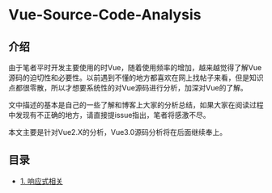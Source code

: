 # Vue-Source-Code-Analysis

## 介绍

由于笔者平时开发主要使用的时Vue，随着使用频率的增加，越来越觉得了解Vue源码的迫切性和必要性。以前遇到不懂的地方都喜欢在网上找帖子来看，但是知识点都很零散，所以才想要系统性的对Vue源码进行分析，加深对Vue的了解。

文中描述的基本是自己的一些了解和博客上大家的分析总结，如果大家在阅读过程中发现有不正确的地方，请直接提issue指出，笔者将感激不尽。

本文主要是针对Vue2.X的分析，Vue3.0源码分析将在后面继续奉上。

## 目录

- [1. 响应式相关](https://github.com/Jessica-Jiang-92/Vue-Source-Code-Analysis/blob/main/1.%E5%93%8D%E5%BA%94%E5%BC%8F%E7%9B%B8%E5%85%B3/1-1%20%E5%93%8D%E5%BA%94%E5%BC%8F%E5%8E%9F%E7%90%86.md)

